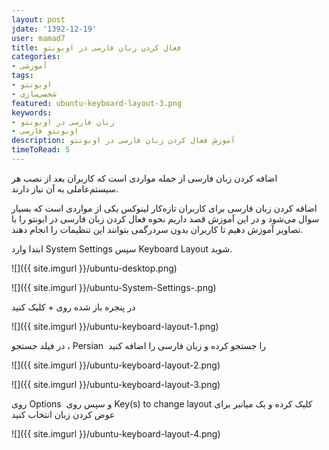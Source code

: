 ```yaml
---
layout: post
jdate: '1392-12-19'
user: mamad7
title: فعال کردن زبان فارسی در اوبونتو
categories:
- آموزشی
tags:
- اوبونتو
- شخصی‌سازی
featured: ubuntu-keyboard-layout-3.png
keywords:
- زبان فارسی در اوبونتو
- اوبونتو فارسی
description: آموزش فعال کردن زبان فارسی در اوبونتو
timeToRead: 5
---
```


اضافه کردن زبان فارسی از جمله مواردی است که کاربران بعد از نصب هر سیستم‌عاملی به آن نیاز دارند.

اضافه کردن زبان فارسی برای کاربران تازه‌کار لینوکس یکی از مواردی است که بسیار سوال می‌شود و در این آموزش قصد داریم نحوه فعال کردن زبان فارسی در ابونتو را با تصاویر آموزش دهیم تا کاربران بدون سردرگمی بتوانند این تنظیمات را انجام دهند.

ابتدا وارد System Settings سپس Keyboard Layout شوید.

![]({{ site.imgurl }}/ubuntu-desktop.png)

![]({{ site.imgurl }}/ubuntu-System-Settings-.png)

در پنجره باز شده روی + کلیک کنید

![]({{ site.imgurl }}/ubuntu-keyboard-layout-1.png)

در فیلد جستجو ، Persian  را جستجو کرده و زبان فارسی را اضافه کنید

![]({{ site.imgurl }}/ubuntu-keyboard-layout-2.png)

![]({{ site.imgurl }}/ubuntu-keyboard-layout-3.png)

روی Options  و سپس روی Key(s) to change layout کلیک کرده و یک میانبر برای عوض کردن زبان انتخاب کنید

![]({{ site.imgurl }}/ubuntu-keyboard-layout-4.png)